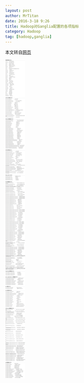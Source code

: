 ```yaml
---
layout: post
author: MrTitan
date: 2016-3-18 9:26
title: Hadoop对Ganglia配置的各项指标
category: Hadoop
tag: [hadoop,ganglia]
---
```


本文转自[网页](http://blog.csdn.net/mrtitan/article/details/8984980)

<!-- more -->

![Ganglia_metrics](/public/img/hadoop/ganglia_metrics.png)
